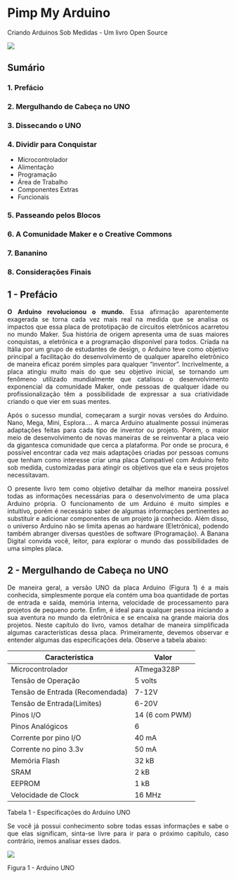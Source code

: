 # Pimp My Arduino

Criando Arduinos Sob Medidas - Um livro Open Source

![](https://i.imgur.com/p0PnWoR.png)

## Sumário
### 1. Prefácio
### 2. Mergulhando de Cabeça no UNO
### 3. Dissecando o UNO
### 4. Dividir para Conquistar
  * Microcontrolador
  * Alimentação
  * Programação
  * Área de Trabalho
  * Componentes Extras
  * Funcionais
### 5. Passeando pelos Blocos
### 6. A Comunidade Maker e o Creative Commons
### 7. Bananino
### 8. Considerações Finais

## 1 - Prefácio

<p align="justify"><b>O Arduino revolucionou o mundo.</b> Essa afirmação aparentemente exagerada se torna cada vez mais real na medida que se analisa os impactos que essa placa de prototipação de  circuitos eletrônicos acarretou no mundo Maker.  Sua história de origem apresenta uma de suas maiores conquistas, a eletrônica e a programação disponível para todos. Criada na Itália por um grupo de estudantes de design, o Arduino teve como objetivo principal a facilitação do desenvolvimento de qualquer aparelho eletrônico de maneira eficaz porém simples para qualquer “inventor”. Incrivelmente, a placa atingiu muito mais do que seu objetivo inicial, se tornando um fenômeno utilizado mundialmente que catalisou o desenvolvimento exponencial da comunidade Maker, onde pessoas de qualquer idade ou profissionalização têm a possibilidade de expressar a sua criatividade criando o que vier em suas mentes.</p>
 
<p align="justify">Após o sucesso mundial, começaram a surgir novas versões do Arduino. Nano, Mega, Mini, Esplora…. A marca Arduino atualmente possui inúmeras adaptações feitas para cada tipo de inventor ou projeto. Porém, o maior meio de desenvolvimento de novas maneiras de se reinventar a placa veio da gigantesca comunidade que cerca a plataforma. Por onde se procura, é possível encontrar cada vez mais adaptações criadas por pessoas comuns que tenham como interesse criar uma placa Compatível com Arduino feito sob medida, customizadas para atingir os objetivos que ela e seus projetos necessitavam.</p>

<p align="justify">O presente livro tem como objetivo detalhar da melhor maneira possível todas as informações necessárias para o desenvolvimento de uma placa Arduino própria. O funcionamento de um Arduino é muito simples e intuitivo, porém é necessário saber de algumas informações pertinentes ao substituir e adicionar componentes de um projeto já conhecido. Além disso, o universo Arduino não se limita apenas ao hardware (Eletrônica), podendo também abranger diversas questões de software (Programação).  A Banana Digital convida você, leitor, para explorar o mundo das possibilidades de uma simples placa.</p>

## 2 - Mergulhando de Cabeça no UNO

<p align="justify">De maneira geral, a versão UNO da placa Arduino (Figura 1) é a mais conhecida, simplesmente porque ela contém uma boa quantidade de portas de entrada e saída, memória interna, velocidade de processamento para projetos de pequeno porte. Enfim, é ideal para qualquer pessoa iniciando a sua aventura no mundo da eletrônica e se encaixa na grande maioria dos projetos. Neste capítulo do livro, vamos detalhar de maneira simplificada algumas características dessa placa.
Primeiramente, devemos observar e entender algumas das especificações dela. Observe a tabela abaixo:</p>

| Característica                  | Valor          |
|---------------------------------|----------------|
| Microcontrolador                | ATmega328P     |
| Tensão de Operação              | 5 volts        |
| Tensão de Entrada (Recomendada) | 7-12V          |
| Tensão de Entrada(Limites)      | 6-20V          |
| Pinos I/O                       | 14 (6 com PWM) |
| Pinos Analógicos                | 6              |
| Corrente por pino I/O           | 40 mA          |
| Corrente no pino 3.3v           | 50 mA          |
| Memória Flash                   | 32 kB          |
| SRAM                            | 2 kB           |
| EEPROM                          | 1 kB           |
| Velocidade de Clock             | 16 MHz         |

Tabela 1 - Especificações do Arduino UNO

<p align="justify">Se você já possui conhecimento sobre todas essas informações e sabe o que elas significam, sinta-se livre para ir para o próximo capítulo, caso contrário, iremos analisar esses dados.</p>

![](https://i.imgur.com/tnJnOTD.png)

Figura 1 - Arduino UNO
